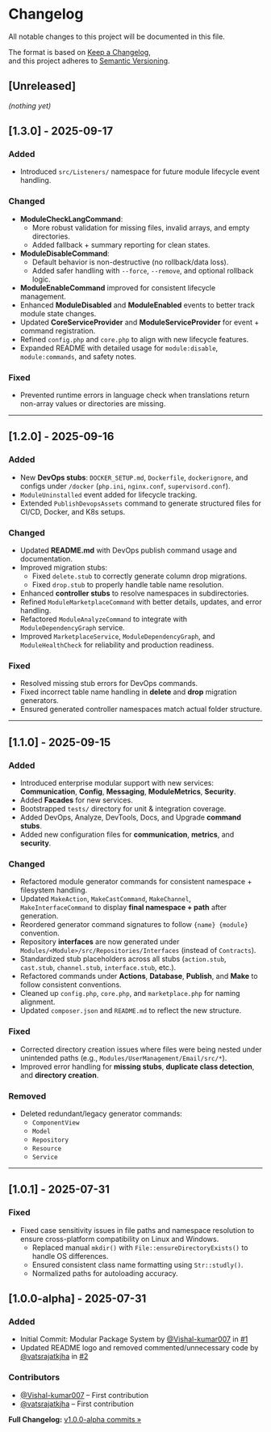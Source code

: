 # Changelog

All notable changes to this project will be documented in this file.

The format is based on [Keep a Changelog](https://keepachangelog.com/en/1.1.0/),  
and this project adheres to [Semantic Versioning](https://semver.org/spec/v2.0.0.html).

## [Unreleased]

_(nothing yet)_

## [1.3.0] - 2025-09-17

### Added
- Introduced `src/Listeners/` namespace for future module lifecycle event handling.

### Changed
- **ModuleCheckLangCommand**:
  - More robust validation for missing files, invalid arrays, and empty directories.
  - Added fallback + summary reporting for clean states.
- **ModuleDisableCommand**:
  - Default behavior is non-destructive (no rollback/data loss).
  - Added safer handling with `--force`, `--remove`, and optional rollback logic.
- **ModuleEnableCommand** improved for consistent lifecycle management.
- Enhanced **ModuleDisabled** and **ModuleEnabled** events to better track module state changes.
- Updated **CoreServiceProvider** and **ModuleServiceProvider** for event + command registration.
- Refined `config.php` and `core.php` to align with new lifecycle features.
- Expanded README with detailed usage for `module:disable`, `module:commands`, and safety notes.

### Fixed
- Prevented runtime errors in language check when translations return non-array values or directories are missing.

---

## [1.2.0] - 2025-09-16

### Added
- New **DevOps stubs**: `DOCKER_SETUP.md`, `Dockerfile`, `dockerignore`, and configs under `/docker` (`php.ini`, `nginx.conf`, `supervisord.conf`).
- `ModuleUninstalled` event added for lifecycle tracking.
- Extended `PublishDevopsAssets` command to generate structured files for CI/CD, Docker, and K8s setups.

### Changed
- Updated **README.md** with DevOps publish command usage and documentation.
- Improved migration stubs:
  - Fixed `delete.stub` to correctly generate column drop migrations.
  - Fixed `drop.stub` to properly handle table name resolution.
- Enhanced **controller stubs** to resolve namespaces in subdirectories.
- Refined `ModuleMarketplaceCommand` with better details, updates, and error handling.
- Refactored `ModuleAnalyzeCommand` to integrate with `ModuleDependencyGraph` service.
- Improved `MarketplaceService`, `ModuleDependencyGraph`, and `ModuleHealthCheck` for reliability and production readiness.

### Fixed
- Resolved missing stub errors for DevOps commands.
- Fixed incorrect table name handling in **delete** and **drop** migration generators.
- Ensured generated controller namespaces match actual folder structure.

---


## [1.1.0] - 2025-09-15

### Added
- Introduced enterprise modular support with new services: **Communication**, **Config**, **Messaging**, **ModuleMetrics**, **Security**.
- Added **Facades** for new services.
- Bootstrapped `tests/` directory for unit & integration coverage.
- Added DevOps, Analyze, DevTools, Docs, and Upgrade **command stubs**.
- Added new configuration files for **communication**, **metrics**, and **security**.

### Changed
- Refactored module generator commands for consistent namespace + filesystem handling.
- Updated `MakeAction`, `MakeCastCommand`, `MakeChannel`, `MakeInterfaceCommand` to display **final namespace + path** after generation.
- Reordered generator command signatures to follow `{name} {module}` convention.
- Repository **interfaces** are now generated under `Modules/<Module>/src/Repositories/Interfaces` (instead of `Contracts`).
- Standardized stub placeholders across all stubs (`action.stub`, `cast.stub`, `channel.stub`, `interface.stub`, etc.).
- Refactored commands under **Actions**, **Database**, **Publish**, and **Make** to follow consistent conventions.
- Cleaned up `config.php`, `core.php`, and `marketplace.php` for naming alignment.
- Updated `composer.json` and `README.md` to reflect the new structure.

### Fixed
- Corrected directory creation issues where files were being nested under unintended paths (e.g., `Modules/UserManagement/Email/src/*`).
- Improved error handling for **missing stubs**, **duplicate class detection**, and **directory creation**.

### Removed
- Deleted redundant/legacy generator commands:
  - `ComponentView`
  - `Model`
  - `Repository`
  - `Resource`
  - `Service`

---

## [1.0.1] - 2025-07-31

### Fixed
- Fixed case sensitivity issues in file paths and namespace resolution to ensure cross-platform compatibility on Linux and Windows.
  - Replaced manual `mkdir()` with `File::ensureDirectoryExists()` to handle OS differences.
  - Ensured consistent class name formatting using `Str::studly()`.
  - Normalized paths for autoloading accuracy.

## [1.0.0-alpha] - 2025-07-31

### Added
- Initial Commit: Modular Package System by [@Vishal-kumar007](https://github.com/Vishal-kumar007) in [#1](https://github.com/RCV-Technologies/laravel-module/pull/1)
- Updated README logo and removed commented/unnecessary code by [@vatsrajatkjha](https://github.com/vatsrajatkjha) in [#2](https://github.com/RCV-Technologies/laravel-module/pull/2)

### Contributors
- [@Vishal-kumar007](https://github.com/Vishal-kumar007) – First contribution
- [@vatsrajatkjha](https://github.com/vatsrajatkjha) – First contribution

**Full Changelog:** [v1.0.0-alpha commits »](https://github.com/RCV-Technologies/laravel-module/commits/v1.0.0-alpha)
